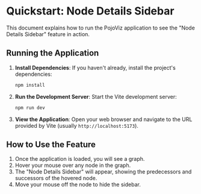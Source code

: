 # Quickstart: Node Details Sidebar

This document explains how to run the PojoViz application to see the "Node Details Sidebar" feature in action.

## Running the Application

1.  **Install Dependencies**:
    If you haven't already, install the project's dependencies:
    ```bash
    npm install
    ```

2.  **Run the Development Server**:
    Start the Vite development server:
    ```bash
    npm run dev
    ```

3.  **View the Application**:
    Open your web browser and navigate to the URL provided by Vite (usually `http://localhost:5173`).

## How to Use the Feature

1.  Once the application is loaded, you will see a graph.
2.  Hover your mouse over any node in the graph.
3.  The "Node Details Sidebar" will appear, showing the predecessors and successors of the hovered node.
4.  Move your mouse off the node to hide the sidebar.
